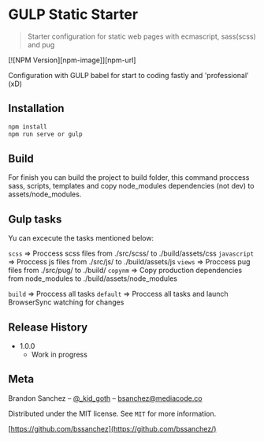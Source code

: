 # GULP Static Starter 
> Starter configuration for static web pages with ecmascript, sass(scss) and pug

[![NPM Version][npm-image]][npm-url]

Configuration with GULP babel for start to coding fastly and 'professional' (xD)

## Installation

```sh
npm install
npm run serve or gulp
```

## Build

For finish you can build the project to build folder, this command proccess sass, scripts, templates and copy node_modules dependencies (not dev) to assets/node_modules.

## Gulp tasks

Yu can excecute the tasks mentioned below:

`scss` => Proccess scss files from ./src/scss/ to ./build/assets/css
`javascript` => Proccess js files from ./src/js/ to ./build/assets/js
`views` => Proccess pug files from ./src/pug/ to ./build/
`copynm` => Copy production dependencies from node_modules to ./build/assets/node_modules

`build` => Proccess all tasks
`default` => Proccess all tasks and launch BrowserSync watching for changes


## Release History

* 1.0.0
    * Work in progress

## Meta

Brandon Sanchez – [@_kid_goth](https://twitter.com/_kid_goth_) – bsanchez@mediacode.co

Distributed under the MIT license. See ``MIT`` for more information.

[https://github.com/bssanchez](https://github.com/bssanchez/)